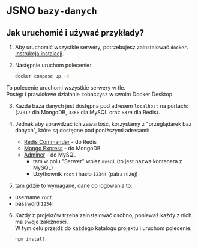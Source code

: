# JSNO `bazy-danych`

## Jak uruchomić i używać przykłady?

1. Aby uruchomić wszystkie serwery, potrzebujesz zainstalować `docker`.
[Instrukcja instalacji](https://docs.docker.com/get-started/get-docker/).

2. Następnie uruchom polecenie:

   ```bash
   docker compose up -d
   ```

To polecenie uruchomi wszystkie serwery w tle.  
Postęp i prawidłowe działanie zobaczysz w swoim Docker Desktop.

3. Każda baza danych jest dostępna pod adresem `localhost` na portach: (`27017` dla MongoDB, `3366` dla MySQL oraz `6379` dla Redis).
4. Jednak aby sprawdzać ich zawartość, korzystamy z "przeglądarek baz danych", które są dostępne pod poniższymi adresami:

   - [Redis Commander](http://localhost:5070) - do Redis
   - [Mongo Express](http://localhost:5080) - do MongoDB
   - [Adminer](http://localhost:5090) - do MySQL
        - tam w polu "Serwer" wpisz `mysql` (to jest nazwa kontenera z MySQL)
        - Użytkownik `root` i hasło `1234!` (patrz niżej)
5. tam gdzie to wymagane, dane do logowania to:
 - username `root`
 - password `1234!`

6. Każdy z projektów trzeba zainstalować osobno, ponieważ każdy z nich ma swoje zależności.  
   W tym celu przejdź do każdego katalogu projektu i uruchom polecenie:

   ```bash
   npm install
   ```
